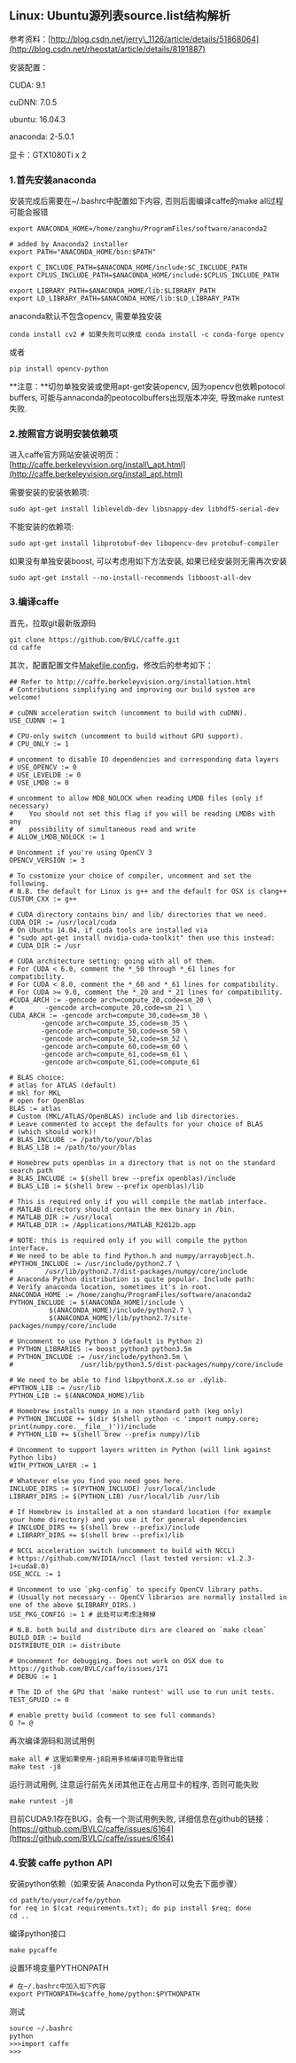 ## Linux: Ubuntu源列表source.list结构解析

参考资料：[http://blog.csdn.net/jerry\_1126/article/details/51868064](http://blog.csdn.net/rheostat/article/details/8191887)

安装配置：

CUDA: 9.1

cuDNN: 7.0.5

ubuntu: 16.04.3

anaconda: 2-5.0.1

显卡：GTX1080Ti x 2

### 1.首先安装anaconda

安装完成后需要在~/.bashrc中配置如下内容, 否则后面编译caffe的make all过程可能会报错

```shell
export ANACONDA_HOME=/home/zanghu/ProgramFiles/software/anaconda2

# added by Anaconda2 installer
export PATH="ANACONDA_HOME/bin:$PATH"

export C_INCLUDE_PATH=$ANACONDA_HOME/include:$C_INCLUDE_PATH
export CPLUS_INCLUDE_PATH=$ANACONDA_HOME/include:$CPLUS_INCLUDE_PATH

export LIBRARY_PATH=$ANACONDA_HOME/lib:$LIBRARY_PATH
export LD_LIBRARY_PATH=$ANACONDA_HOME/lib:$LD_LIBRARY_PATH
```

anaconda默认不包含opencv, 需要单独安装
```shell
conda install cv2 # 如果失败可以换成 conda install -c conda-forge opencv
```

或者 
```shell
pip install opencv-python
```

**注意：**切勿单独安装或使用apt-get安装opencv, 因为opencv也依赖potocol buffers, 可能与annaconda的peotocolbuffers出现版本冲突, 导致make runtest失败.

### 2.按照官方说明安装依赖项

进入caffe官方网站安装说明页：[http://caffe.berkeleyvision.org/install\_apt.html](http://caffe.berkeleyvision.org/install_apt.html)

需要安装的安装依赖项:

```shell
sudo apt-get install libleveldb-dev libsnappy-dev libhdf5-serial-dev
```

不能安装的依赖项:

```shell
sudo apt-get install libprotobuf-dev libopencv-dev protobuf-compiler
```

如果没有单独安装boost, 可以考虑用如下方法安装, 如果已经安装则无需再次安装

```shell
sudo apt-get install --no-install-recommends libboost-all-dev
```

### 3.编译caffe

首先，拉取git最新版源码

```shell
git clone https://github.com/BVLC/caffe.git
cd caffe
```

其次，配置配置文件[Makefile.config](/../assets/Makefile.config)，修改后的参考如下：

```shell
## Refer to http://caffe.berkeleyvision.org/installation.html
# Contributions simplifying and improving our build system are welcome!

# cuDNN acceleration switch (uncomment to build with cuDNN).
USE_CUDNN := 1

# CPU-only switch (uncomment to build without GPU support).
# CPU_ONLY := 1

# uncomment to disable IO dependencies and corresponding data layers
# USE_OPENCV := 0
# USE_LEVELDB := 0
# USE_LMDB := 0

# uncomment to allow MDB_NOLOCK when reading LMDB files (only if necessary)
#    You should not set this flag if you will be reading LMDBs with any
#    possibility of simultaneous read and write
# ALLOW_LMDB_NOLOCK := 1

# Uncomment if you're using OpenCV 3
OPENCV_VERSION := 3

# To customize your choice of compiler, uncomment and set the following.
# N.B. the default for Linux is g++ and the default for OSX is clang++
CUSTOM_CXX := g++

# CUDA directory contains bin/ and lib/ directories that we need.
CUDA_DIR := /usr/local/cuda
# On Ubuntu 14.04, if cuda tools are installed via
# "sudo apt-get install nvidia-cuda-toolkit" then use this instead:
# CUDA_DIR := /usr

# CUDA architecture setting: going with all of them.
# For CUDA < 6.0, comment the *_50 through *_61 lines for compatibility.
# For CUDA < 8.0, comment the *_60 and *_61 lines for compatibility.
# For CUDA >= 9.0, comment the *_20 and *_21 lines for compatibility.
#CUDA_ARCH := -gencode arch=compute_20,code=sm_20 \
#        -gencode arch=compute_20,code=sm_21 \
CUDA_ARCH := -gencode arch=compute_30,code=sm_30 \
        -gencode arch=compute_35,code=sm_35 \
        -gencode arch=compute_50,code=sm_50 \
        -gencode arch=compute_52,code=sm_52 \
        -gencode arch=compute_60,code=sm_60 \
        -gencode arch=compute_61,code=sm_61 \
        -gencode arch=compute_61,code=compute_61

# BLAS choice:
# atlas for ATLAS (default)
# mkl for MKL
# open for OpenBlas
BLAS := atlas
# Custom (MKL/ATLAS/OpenBLAS) include and lib directories.
# Leave commented to accept the defaults for your choice of BLAS
# (which should work)!
# BLAS_INCLUDE := /path/to/your/blas
# BLAS_LIB := /path/to/your/blas

# Homebrew puts openblas in a directory that is not on the standard search path
# BLAS_INCLUDE := $(shell brew --prefix openblas)/include
# BLAS_LIB := $(shell brew --prefix openblas)/lib

# This is required only if you will compile the matlab interface.
# MATLAB directory should contain the mex binary in /bin.
# MATLAB_DIR := /usr/local
# MATLAB_DIR := /Applications/MATLAB_R2012b.app

# NOTE: this is required only if you will compile the python interface.
# We need to be able to find Python.h and numpy/arrayobject.h.
#PYTHON_INCLUDE := /usr/include/python2.7 \
#        /usr/lib/python2.7/dist-packages/numpy/core/include
# Anaconda Python distribution is quite popular. Include path:
# Verify anaconda location, sometimes it's in root.
ANACONDA_HOME := /home/zanghu/ProgramFiles/software/anaconda2
PYTHON_INCLUDE := $(ANACONDA_HOME)/include \
          $(ANACONDA_HOME)/include/python2.7 \
          $(ANACONDA_HOME)/lib/python2.7/site-packages/numpy/core/include

# Uncomment to use Python 3 (default is Python 2)
# PYTHON_LIBRARIES := boost_python3 python3.5m
# PYTHON_INCLUDE := /usr/include/python3.5m \
#                 /usr/lib/python3.5/dist-packages/numpy/core/include

# We need to be able to find libpythonX.X.so or .dylib.
#PYTHON_LIB := /usr/lib
PYTHON_LIB := $(ANACONDA_HOME)/lib

# Homebrew installs numpy in a non standard path (keg only)
# PYTHON_INCLUDE += $(dir $(shell python -c 'import numpy.core; print(numpy.core.__file__)'))/include
# PYTHON_LIB += $(shell brew --prefix numpy)/lib

# Uncomment to support layers written in Python (will link against Python libs)
WITH_PYTHON_LAYER := 1

# Whatever else you find you need goes here.
INCLUDE_DIRS := $(PYTHON_INCLUDE) /usr/local/include
LIBRARY_DIRS := $(PYTHON_LIB) /usr/local/lib /usr/lib

# If Homebrew is installed at a non standard location (for example your home directory) and you use it for general dependencies
# INCLUDE_DIRS += $(shell brew --prefix)/include
# LIBRARY_DIRS += $(shell brew --prefix)/lib

# NCCL acceleration switch (uncomment to build with NCCL)
# https://github.com/NVIDIA/nccl (last tested version: v1.2.3-1+cuda8.0)
USE_NCCL := 1

# Uncomment to use `pkg-config` to specify OpenCV library paths.
# (Usually not necessary -- OpenCV libraries are normally installed in one of the above $LIBRARY_DIRS.)
USE_PKG_CONFIG := 1 # 此处可以考虑注释掉

# N.B. both build and distribute dirs are cleared on `make clean`
BUILD_DIR := build
DISTRIBUTE_DIR := distribute

# Uncomment for debugging. Does not work on OSX due to https://github.com/BVLC/caffe/issues/171
# DEBUG := 1

# The ID of the GPU that 'make runtest' will use to run unit tests.
TEST_GPUID := 0

# enable pretty build (comment to see full commands)
Q ?= @
```

再次编译源码和测试用例

```shell
make all # 这里如果使用-j8启用多核编译可能导致出错
make test -j8
```

运行测试用例, 注意运行前先关闭其他正在占用显卡的程序, 否则可能失败

```shell
make runtest -j8
```

目前CUDA9.1存在BUG，会有一个测试用例失败, 详细信息在github的链接：[https://github.com/BVLC/caffe/issues/6164](https://github.com/BVLC/caffe/issues/6164)

### 4.安装 caffe python API

安装python依赖（如果安装 Anaconda Python可以免去下面步骤）
```shell
cd path/to/your/caffe/python
for req in $(cat requirements.txt); do pip install $req; done
cd ..
```
编译python接口
```shell
make pycaffe
```
设置环境变量PYTHONPATH```shell
# 在~/.bashrc中加入如下内容
export PYTHONPATH=$caffe_home/python:$PYTHONPATH
```
测试
```shell
source ~/.bashrc
python
>>>import caffe
>>>
```




